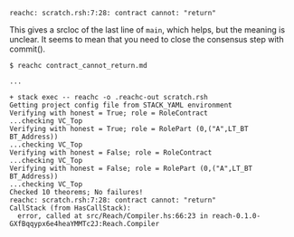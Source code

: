 ```
reachc: scratch.rsh:7:28: contract cannot: "return"
```

This gives a srcloc of the last line of `main`, which helps, but the meaning is unclear.
It seems to mean that you need to close the consensus step with commit().


```
$ reachc contract_cannot_return.md

...

+ stack exec -- reachc -o .reachc-out scratch.rsh
Getting project config file from STACK_YAML environment
Verifying with honest = True; role = RoleContract
...checking VC_Top
Verifying with honest = True; role = RolePart (0,("A",LT_BT BT_Address))
...checking VC_Top
Verifying with honest = False; role = RoleContract
...checking VC_Top
Verifying with honest = False; role = RolePart (0,("A",LT_BT BT_Address))
...checking VC_Top
Checked 10 theorems; No failures!
reachc: scratch.rsh:7:28: contract cannot: "return"
CallStack (from HasCallStack):
  error, called at src/Reach/Compiler.hs:66:23 in reach-0.1.0-GXfBqqypx6e4heaYMMTc2J:Reach.Compiler

```
